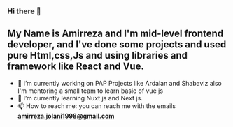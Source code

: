 ### Hi there 👋
## My Name is Amirreza and I'm mid-level frontend developer, and I've done some projects and used pure Html,css,Js and using libraries and framework like React and Vue.
- 🔭 I’m currently working on PAP Projects like Ardalan and Shabaviz also I'm mentoring a small team to learn basic of vue js 
- 🌱 I’m currently learning Nuxt js and Next js.
- 📫 How to reach me: you can reach me with the emails **amirreza.jolani1998@gmail.com**

<!--
**AmirrezaJM/AmirrezaJM** is a ✨ _special_ ✨ repository because its `README.md` (this file) appears on your GitHub profile.

Here are some ideas to get you started:

- 🔭 I’m currently working on ...
- 🌱 I’m currently learning ...
- 👯 I’m looking to collaborate on ...
- 🤔 I’m looking for help with ...
- 💬 Ask me about ...
- 📫 How to reach me: ...
- 😄 Pronouns: ...
- ⚡ Fun fact: ...
-->
